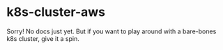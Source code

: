 # k8s-cluster-aws

Sorry! No docs just yet. But if you want to play around with a bare-bones k8s cluster, give it a spin.
